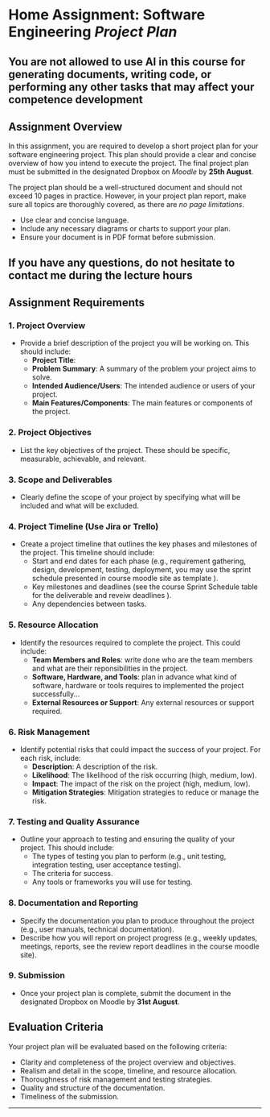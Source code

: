 # Home Assignment: Software Engineering *Project Plan*

## You are not allowed to use AI in this course for generating documents, writing code, or performing any other tasks that may affect your competence development

 ## Assignment Overview
In this assignment, you are required to develop a short project plan for your software engineering project. This plan should provide a clear and concise overview of how you intend to execute the project. The final project plan must be submitted in the designated Dropbox on *Moodle* by **25th August**.

The project plan should be a well-structured document and should not exceed 10 pages in practice. However, in your project plan report, make sure all topics are thoroughly covered, as there are *no page limitations*.
- Use clear and concise language.
- Include any necessary diagrams or charts to support your plan.
- Ensure your document is in PDF format before submission.

 **If you have any questions, do not hesitate to contact me during the lecture hours**
----------------------------------------------------------------------------------------------------------------------------------------------------------------------------------------------------------

## Assignment Requirements

### 1. Project Overview
- Provide a brief description of the project you will be working on. This should include:
  - **Project Title**: 
  - **Problem Summary**: A summary of the problem your project aims to solve.
  - **Intended Audience/Users**: The intended audience or users of your project.
  - **Main Features/Components**: The main features or components of the project.

### 2. Project Objectives
- List the key objectives of the project. These should be specific, measurable, achievable, and relevant.

### 3. Scope and Deliverables
- Clearly define the scope of your project by specifying what will be included and what will be excluded.

### 4. Project Timeline (Use Jira or Trello)
- Create a project timeline that outlines the key phases and milestones of the project. This timeline should include:
  - Start and end dates for each phase (e.g., requirement gathering, design, development, testing, deployment, you may use the sprint schedule presented in course moodle site as template ).
  - Key milestones and deadlines (see the course Sprint Schedule table for the deliverable and reveiw deadlines ).
  - Any dependencies between tasks.

### 5. Resource Allocation
- Identify the resources required to complete the project. This could include:
  - **Team Members and Roles**: write done who are the team members and what are their reponsibilities in the project. 
  - **Software, Hardware, and Tools**:  plan in advance what kind of software, hardware or tools requires to implemented the project successfully...
  - **External Resources or Support**: Any external resources or support required.

### 6. Risk Management
- Identify potential risks that could impact the success of your project. For each risk, include:
  - **Description**: A description of the risk.
  - **Likelihood**: The likelihood of the risk occurring (high, medium, low).
  - **Impact**: The impact of the risk on the project (high, medium, low).
  - **Mitigation Strategies**: Mitigation strategies to reduce or manage the risk.

### 7. Testing and Quality Assurance
- Outline your approach to testing and ensuring the quality of your project. This should include:
  - The types of testing you plan to perform (e.g., unit testing, integration testing, user acceptance testing).
  - The criteria for success.
  - Any tools or frameworks you will use for testing.

### 8. Documentation and Reporting
- Specify the documentation you plan to produce throughout the project (e.g., user manuals, technical documentation).
- Describe how you will report on project progress (e.g., weekly updates, meetings, reports, see the review report deadlines in the course moodle site).

### 9. Submission
- Once your project plan is complete, submit the document in the designated Dropbox on Moodle by **31st August**.


## Evaluation Criteria
Your project plan will be evaluated based on the following criteria:
- Clarity and completeness of the project overview and objectives.
- Realism and detail in the scope, timeline, and resource allocation.
- Thoroughness of risk management and testing strategies.
- Quality and structure of the documentation.
- Timeliness of the submission.

---




